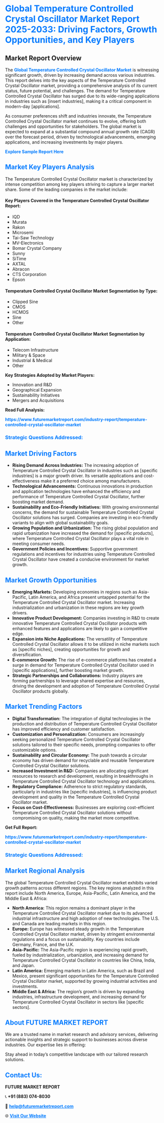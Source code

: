<h1 style="color: #007BFF;">Global Temperature Controlled Crystal Oscillator Market Report 2025-2033: Driving Factors, Growth Opportunities, and Key Players</h1>

<section id="overview">
<h2>Market Report Overview</h2>
<p>The <a href="https://www.futuremarketreport.com/industry-report/temperature-controlled-crystal-oscillator-market" style="color: #007BFF; text-decoration: none;"><strong>Global Temperature Controlled Crystal Oscillator Market</strong></a> is witnessing significant growth, driven by increasing demand across various industries. This report delves into the key aspects of the Temperature Controlled Crystal Oscillator market, providing a comprehensive analysis of its current status, future potential, and challenges. The demand for Temperature Controlled Crystal Oscillator has surged due to its wide-ranging applications in industries such as [insert industries], making it a critical component in modern-day [applications].</p>
<p>As consumer preferences shift and industries innovate, the Temperature Controlled Crystal Oscillator market continues to evolve, offering both challenges and opportunities for stakeholders. The global market is expected to expand at a substantial compound annual growth rate (CAGR) over the forecast period, driven by technological advancements, emerging applications, and increasing investments by major players.</p>
</section>

<section id="overview">
<p><a href="https://www.futuremarketreport.com/request-sample/reportId=82445" style="color: #007BFF; text-decoration: none;"><strong>Explore Sample Report Here</strong></a></p>
</section>

<section id="key-players">
<h2 style="color: #007BFF;">Market Key Players Analysis</h2>
<p>The Temperature Controlled Crystal Oscillator market is characterized by intense competition among key players striving to capture a larger market share. Some of the leading companies in the market include:</p>
<h4>Key Players Covered in the Temperature Controlled Crystal Oscillator Report:</h4>
<ul><li>IQD</li><li>Murata</li><li>Rakon</li><li>Microsemi</li><li>Tai-Saw Technology</li><li>MV-Electronics</li><li>Bomar Crystal Company</li><li>Sunny</li><li>SiTime</li><li>AXTAL</li><li>Abracon</li><li>CTS Corporation</li><li>Epson</li></ul>
<h4>Temperature Controlled Crystal Oscillator Market Segmentation by Type:</h4>
<ul><li>Clipped Sine</li><li>CMOS</li><li>HCMOS</li><li>Sine</li><li>Other</li></ul>

<h4>Temperature Controlled Crystal Oscillator Market Segmentation by Application:</h4>
<ul><li>Telecom Infrastructure</li><li>Military &amp; Space</li><li>Industrial &amp; Medical</li><li>Other</li></ul>
<p><strong>Key Strategies Adopted by Market Players:</strong></p>
<ul>
<li>Innovation and R&D</li>
<li>Geographical Expansion</li>
<li>Sustainability Initiatives</li>
<li>Mergers and Acquisitions</li>
</ul>
</section>

<section>
<p><strong>Read Full Analysis: </strong></p><a href="https://www.futuremarketreport.com/industry-report/temperature-controlled-crystal-oscillator-market" style="color: #007BFF; text-decoration: none;"><strong>https://www.futuremarketreport.com/industry-report/temperature-controlled-crystal-oscillator-market</strong></a>
<h3 style="color: #007BFF;">Strategic Questions Addressed:</h3>
</section>

<section id="driving-factors">
<h2 style="color: #007BFF;">Market Driving Factors</h2>
<ul>
<li><strong>Rising Demand Across Industries:</strong> The increasing adoption of Temperature Controlled Crystal Oscillator in industries such as [specific industries] is a major growth driver. Its versatile applications and cost-effectiveness make it a preferred choice among manufacturers.</li>
<li><strong>Technological Advancements:</strong> Continuous innovations in production and application technologies have enhanced the efficiency and performance of Temperature Controlled Crystal Oscillator, further boosting market demand.</li>
<li><strong>Sustainability and Eco-Friendly Initiatives:</strong> With growing environmental concerns, the demand for sustainable Temperature Controlled Crystal Oscillator solutions has surged. Companies are investing in eco-friendly variants to align with global sustainability goals.</li>
<li><strong>Growing Population and Urbanization:</strong> The rising global population and rapid urbanization have increased the demand for [specific products], where Temperature Controlled Crystal Oscillator plays a vital role in meeting consumer needs.</li>
<li><strong>Government Policies and Incentives:</strong> Supportive government regulations and incentives for industries using Temperature Controlled Crystal Oscillator have created a conducive environment for market growth.</li>
</ul>
</section>

<section id="growth-opportunities">
<h2 style="color: #007BFF;">Market Growth Opportunities</h2>
<ul>
<li><strong>Emerging Markets:</strong> Developing economies in regions such as Asia-Pacific, Latin America, and Africa present untapped potential for the Temperature Controlled Crystal Oscillator market. Increasing industrialization and urbanization in these regions are key growth drivers.</li>
<li><strong>Innovative Product Development:</strong> Companies investing in R&D to create innovative Temperature Controlled Crystal Oscillator products with enhanced features and applications are likely to gain a competitive edge.</li>
<li><strong>Expansion into Niche Applications:</strong> The versatility of Temperature Controlled Crystal Oscillator allows it to be utilized in niche markets such as [specific niches], creating opportunities for growth and diversification.</li>
<li><strong>E-commerce Growth:</strong> The rise of e-commerce platforms has created a surge in demand for Temperature Controlled Crystal Oscillator used in [specific applications], further boosting market growth.</li>
<li><strong>Strategic Partnerships and Collaborations:</strong> Industry players are forming partnerships to leverage shared expertise and resources, driving the development and adoption of Temperature Controlled Crystal Oscillator products globally.</li>
</ul>
</section>

<section id="trending-factors">
<h2 style="color: #007BFF;">Market Trending Factors</h2>
<ul>
<li><strong>Digital Transformation:</strong> The integration of digital technologies in the production and distribution of Temperature Controlled Crystal Oscillator has improved efficiency and customer satisfaction.</li>
<li><strong>Customization and Personalization:</strong> Consumers are increasingly seeking personalized Temperature Controlled Crystal Oscillator solutions tailored to their specific needs, prompting companies to offer customizable options.</li>
<li><strong>Sustainability and Circular Economy:</strong> The push towards a circular economy has driven demand for recyclable and reusable Temperature Controlled Crystal Oscillator solutions.</li>
<li><strong>Increased Investment in R&D:</strong> Companies are allocating significant resources to research and development, resulting in breakthroughs in Temperature Controlled Crystal Oscillator technology and applications.</li>
<li><strong>Regulatory Compliance:</strong> Adherence to strict regulatory standards, particularly in industries like [specific industries], is influencing product development and quality in the Temperature Controlled Crystal Oscillator market.</li>
<li><strong>Focus on Cost-Effectiveness:</strong> Businesses are exploring cost-efficient Temperature Controlled Crystal Oscillator solutions without compromising on quality, making the market more competitive.</li>
</ul>
</section>

<section>
<p><strong>Get Full Report: </strong></p><a href="https://www.futuremarketreport.com/industry-report/temperature-controlled-crystal-oscillator-market" style="color: #007BFF; text-decoration: none;"><strong>https://www.futuremarketreport.com/industry-report/temperature-controlled-crystal-oscillator-market</strong></a>
<h3 style="color: #007BFF;">Strategic Questions Addressed:</h3>
</section>


<section id="regional-analysis">
<h2 style="color: #007BFF;">Market Regional Analysis</h2>
<p>The global Temperature Controlled Crystal Oscillator market exhibits varied growth patterns across different regions. The key regions analyzed in this report include North America, Europe, Asia-Pacific, Latin America, and the Middle East & Africa:</p>
<ul>
<li><strong>North America:</strong> This region remains a dominant player in the Temperature Controlled Crystal Oscillator market due to its advanced industrial infrastructure and high adoption of new technologies. The U.S. and Canada are leading markets in this region.</li>
<li><strong>Europe:</strong> Europe has witnessed steady growth in the Temperature Controlled Crystal Oscillator market, driven by stringent environmental regulations and a focus on sustainability. Key countries include Germany, France, and the U.K.</li>
<li><strong>Asia-Pacific:</strong> The Asia-Pacific region is experiencing rapid growth, fueled by industrialization, urbanization, and increasing demand for Temperature Controlled Crystal Oscillator in countries like China, India, and Japan.</li>
<li><strong>Latin America:</strong> Emerging markets in Latin America, such as Brazil and Mexico, present significant opportunities for the Temperature Controlled Crystal Oscillator market, supported by growing industrial activities and investments.</li>
<li><strong>Middle East & Africa:</strong> The region’s growth is driven by expanding industries, infrastructure development, and increasing demand for Temperature Controlled Crystal Oscillator in sectors like [specific sectors].</li>
</ul>
</section>

<footer>
<h2 style="color: #007BFF;">About FUTURE MARKET REPORT</h2>
<p>We are a trusted name in market research and advisory services, delivering actionable insights and strategic support to businesses across diverse industries. Our expertise lies in offering:</p>

<p>Stay ahead in today’s competitive landscape with our tailored research solutions.</p>

<h2 style="color: #007BFF;">Contact Us:</h2>
<p><strong>FUTURE MARKET REPORT</strong></p>
<p>📞 <strong>+91 (883) 074-8030</strong></p>
<p>📧 <strong><a href="mailto:help@futuremarketreport.com" style="color: #007BFF;">help@futuremarketreport.com</a></strong></p>
<p>🌐 <strong><a href="https://www.futuremarketreport.com/" style="color: #007BFF;">Visit Our Website</a></strong></p>
</footer>